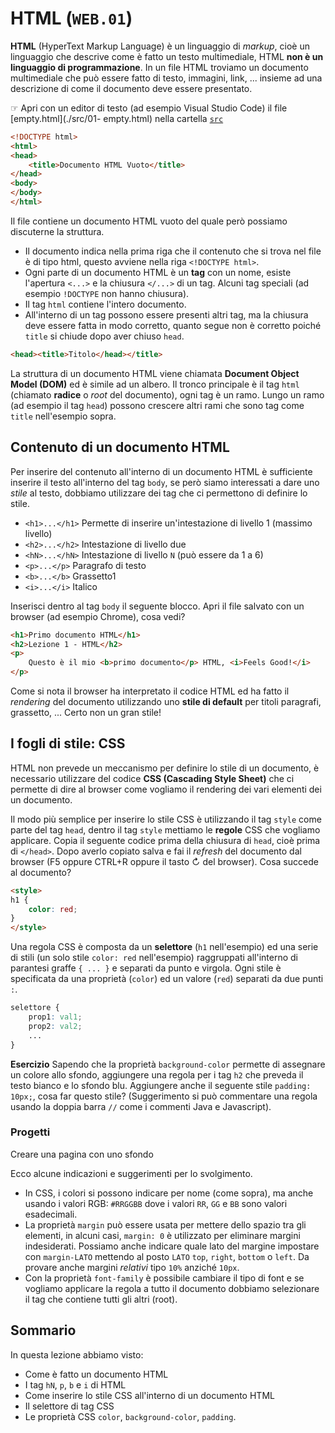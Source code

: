 # HTML (`WEB.01`)

**HTML** (HyperText Markup Language) è un linguaggio di *markup*, cioè un linguaggio che descrive come è fatto un testo multimediale, HTML **non è un linguaggio di programmazione**. In un file HTML troviamo un documento multimediale che può essere fatto di testo, immagini, link, ... insieme ad una descrizione di come il documento deve essere presentato.

☞ Apri con un editor di testo (ad esempio Visual Studio Code) il file [empty.html](./src/01-   empty.html) nella cartella [`src`](./src/)

```html
<!DOCTYPE html>
<html>
<head>
    <title>Documento HTML Vuoto</title>
</head>
<body>
</body>
</html>
```

Il file contiene un documento HTML vuoto del quale però possiamo discuterne la struttura.

- Il documento indica nella prima riga che il contenuto che si trova nel file è di tipo html, questo avviene nella riga `<!DOCTYPE html>`.
- Ogni parte di un documento HTML è un **tag** con un nome, esiste l'apertura `<...>` e la chiusura `</...>` di un tag. Alcuni tag speciali (ad esempio `!DOCTYPE` non hanno chiusura).
- Il tag `html` contiene l'intero documento.
- All'interno di un tag possono essere presenti altri tag, ma la chiusura deve essere fatta in modo corretto, quanto segue non è corretto poiché `title` si chiude dopo aver chiuso `head`.
```html
<head><title>Titolo</head></title>
```
La struttura di un documento HTML viene chiamata **Document Object Model (DOM)** ed è simile ad un albero. Il tronco principale è il tag `html` (chiamato **radice** o *root* del documento), ogni tag è un ramo. Lungo un ramo (ad esempio il tag `head`) possono crescere altri rami che sono tag come `title` nell'esempio sopra.

## Contenuto di un documento HTML
Per inserire del contenuto all'interno di un documento HTML è sufficiente inserire il testo all'interno del tag `body`, se però siamo interessati a dare uno *stile* al testo, dobbiamo utilizzare dei tag che ci permettono di definire lo stile.

- `<h1>...</h1>` Permette di inserire un'intestazione di livello 1 (massimo livello)
- `<h2>...</h2>` Intestazione di livello due
- `<hN>...</hN>` Intestazione di livello `N` (può essere da 1 a 6)
- `<p>...</p>` Paragrafo di testo
- `<b>...</b>` Grassetto1
- `<i>...</i>` Italico

Inserisci dentro al tag `body` il seguente blocco. Apri il file salvato con un browser (ad esempio Chrome), cosa vedi?
```html
<h1>Primo documento HTML</h1>
<h2>Lezione 1 - HTML</h2>
<p>
    Questo è il mio <b>primo documento</p> HTML, <i>Feels Good!</i>
</p>
```

Come si nota il browser ha interpretato il codice HTML ed ha fatto il *rendering* del documento utilizzando uno **stile di default** per titoli paragrafi, grassetto, ... Certo non un gran stile!

## I fogli di stile: CSS
HTML non prevede un meccanismo per definire lo stile di un documento, è necessario utilizzare del codice **CSS (Cascading Style Sheet)** che ci permette di dire al browser come vogliamo il rendering dei vari elementi dei un documento.

Il modo più semplice per inserire lo stile CSS è utilizzando il tag `style` come parte del tag `head`, dentro il tag `style` mettiamo le **regole** CSS che vogliamo applicare. Copia il seguente codice prima della chiusura di `head`, cioè prima di `</head>`. Dopo averlo copiato salva e fai il *refresh* del documento dal browser (F5 oppure CTRL+R oppure il tasto ↻ del browser). Cosa succede al documento?

```html
<style>
h1 {
    color: red;
}
</style>
```

Una regola CSS è composta da un **selettore** (`h1` nell'esempio) ed una serie di stili (un solo stile `color: red` nell'esempio) raggruppati all'interno di parantesi graffe `{ ... }` e separati da punto e virgola. Ogni stile è specificata da una proprietà (`color`) ed un valore (`red`) separati da due punti `:`.

```css
selettore {
    prop1: val1;
    prop2: val2;
    ...
}
```

**Esercizio**
Sapendo che la proprietà `background-color` permette di assegnare un colore allo sfondo, aggiungere una regola per i tag `h2` che preveda il testo bianco e lo sfondo blu. Aggiungere anche il seguente stile `padding: 10px;`, cosa far questo stile? (Suggerimento si può commentare una regola usando la doppia barra `//` come i commenti Java e Javascript).

### Progetti
Creare una pagina con uno sfondo

Ecco alcune indicazioni e suggerimenti per lo svolgimento.
- In CSS, i colori si possono indicare per nome (come sopra), ma anche usando i valori RGB: `#RRGGBB` dove i valori `RR`, `GG` e `BB` sono valori esadecimali.
- La proprietà `margin` può essere usata per mettere dello spazio tra gli elementi, in alcuni casi, `margin: 0` è utilizzato per eliminare margini indesiderati. Possiamo anche indicare quale lato del margine impostare con `margin-LATO` mettendo al posto `LATO` `top`, `right`, `bottom` o `left`. Da provare anche margini *relativi* tipo `10%` anziché `10px`.
- Con la proprietà `font-family` è possibile cambiare il tipo di font e se vogliamo applicare la regola a tutto il documento dobbiamo selezionare il tag che contiene tutti gli altri (root).

## Sommario
In questa lezione abbiamo visto:
- Come è fatto un documento HTML
- I tag `hN`, `p`, `b` e `i` di HTML
- Come inserire lo stile CSS all'interno di un documento HTML
- Il selettore di tag CSS
- Le proprietà CSS `color`, `background-color`, `padding`.
